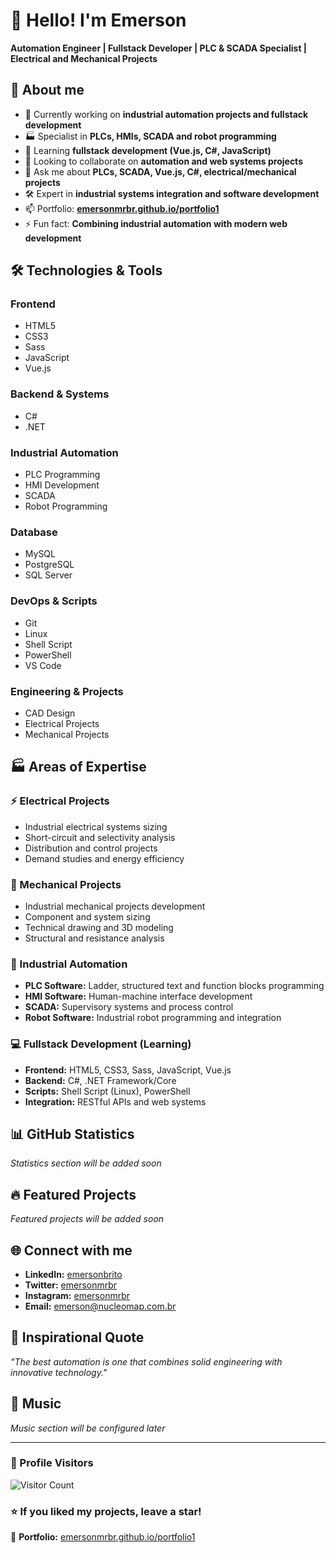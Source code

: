  # 👋 Hello! I'm Emerson
 
 **Automation Engineer | Fullstack Developer | PLC & SCADA Specialist | Electrical and Mechanical Projects**
 
 ## 🚀 About me
 
 - 🔭 Currently working on **industrial automation projects and fullstack development**
 - 🏭 Specialist in **PLCs, HMIs, SCADA and robot programming**
 - 🌱 Learning **fullstack development (Vue.js, C#, JavaScript)**
 - 👯 Looking to collaborate on **automation and web systems projects**
 - 💬 Ask me about **PLCs, SCADA, Vue.js, C#, electrical/mechanical projects**
 - 🛠️ Expert in **industrial systems integration and software development**
 - 📫 Portfolio: **[emersonmrbr.github.io/portfolio1](https://emersonmrbr.github.io/portfolio1/)**
 - ⚡ Fun fact: **Combining industrial automation with modern web development**
 
 ## 🛠️ Technologies & Tools
 
 ### Frontend
 - HTML5
 - CSS3
 - Sass
 - JavaScript
 - Vue.js
 
 ### Backend & Systems
 - C#
 - .NET
 
 ### Industrial Automation
 - PLC Programming
 - HMI Development
 - SCADA
 - Robot Programming
 
 ### Database
 - MySQL
 - PostgreSQL
 - SQL Server
 
 ### DevOps & Scripts
 - Git
 - Linux
 - Shell Script
 - PowerShell
 - VS Code
 
 ### Engineering & Projects
 - CAD Design
 - Electrical Projects
 - Mechanical Projects
 
 ## 🏭 Areas of Expertise
 
 ### ⚡ Electrical Projects
 - Industrial electrical systems sizing
 - Short-circuit and selectivity analysis
 - Distribution and control projects
 - Demand studies and energy efficiency
 
 ### 🔧 Mechanical Projects
 - Industrial mechanical projects development
 - Component and system sizing
 - Technical drawing and 3D modeling
 - Structural and resistance analysis
 
 ### 🤖 Industrial Automation
 - **PLC Software:** Ladder, structured text and function blocks programming
 - **HMI Software:** Human-machine interface development
 - **SCADA:** Supervisory systems and process control
 - **Robot Software:** Industrial robot programming and integration
 
 ### 💻 Fullstack Development (Learning)
 - **Frontend:** HTML5, CSS3, Sass, JavaScript, Vue.js
 - **Backend:** C#, .NET Framework/Core
 - **Scripts:** Shell Script (Linux), PowerShell
 - **Integration:** RESTful APIs and web systems
 
 ## 📊 GitHub Statistics
 
 *Statistics section will be added soon*
 
 ## 🔥 Featured Projects
 
 *Featured projects will be added soon*
 
 ## 🌐 Connect with me
 
 - **LinkedIn:** [emersonbrito](https://linkedin.com/in/emersonbrito)
 - **Twitter:** [emersonmrbr](https://twitter.com/emersonmrbr)
 - **Instagram:** [emersonmrbr](https://instagram.com/emersonmrbr)
 - **Email:** [emerson@nucleomap.com.br](mailto:emerson@nucleomap.com.br)
 
 ## 💭 Inspirational Quote
 
 *"The best automation is one that combines solid engineering with innovative technology."*
 
 ## 🎵 Music
 
 *Music section will be configured later*
 
 ---
 
 ### 👀 Profile Visitors
 
 ![Visitor Count](https://komarev.com/ghpvc/?username=Emersonmrbr&color=blue&style=flat-square&label=VISITORS)
 
 ### ⭐ If you liked my projects, leave a star!
 
 💼 **Portfolio:** [emersonmrbr.github.io/portfolio1](https://emersonmrbr.github.io/portfolio1/)
